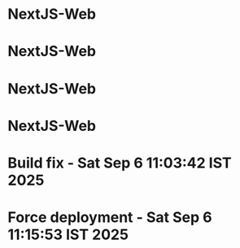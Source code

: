 # NextJS-Web
# NextJS-Web
# NextJS-Web
# NextJS-Web
# Build fix - Sat Sep  6 11:03:42 IST 2025
# Force deployment - Sat Sep  6 11:15:53 IST 2025
